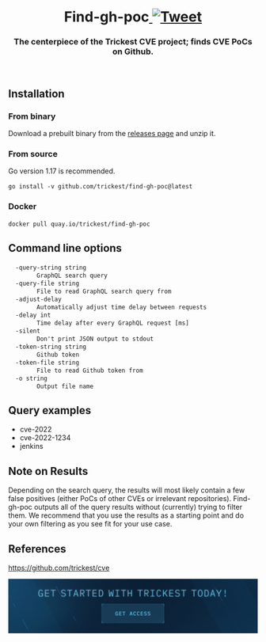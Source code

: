 <h1 align="center">Find-gh-poc<a href="https://twitter.com/intent/tweet?text=Find-gh-poc%20-%20The%20centerpiece%20of%20the%20Trickest%20CVE%20project%3B%20finds%20CVE%20PoCs%20on%20Github%20%40trick3st%0Ahttps%3A%2F%2Fgithub.com%2Ftrickest%2Ffind-gh-poc"> <img src="https://img.shields.io/badge/Tweet--lightgrey?logo=twitter&style=social" alt="Tweet" height="20"/></a></h1>

<h3 align="center">
The centerpiece of the Trickest CVE project; finds CVE PoCs on Github. 
</h3>
<br>

## Installation
### From binary
Download a prebuilt binary from the [releases page](https://github.com/trickest/find-gh-poc/releases/latest) and unzip it.

### From source
Go version 1.17 is recommended.
```
go install -v github.com/trickest/find-gh-poc@latest
```

### Docker
```
docker pull quay.io/trickest/find-gh-poc
```

## Command line options
```
  -query-string string
    	GraphQL search query
  -query-file string
    	File to read GraphQL search query from
  -adjust-delay
    	Automatically adjust time delay between requests
  -delay int
    	Time delay after every GraphQL request [ms]
  -silent
    	Don't print JSON output to stdout
  -token-string string
    	Github token
  -token-file string
    	File to read Github token from
  -o string
    	Output file name
```

## Query examples
- cve-2022
- cve-2022-1234
- jenkins

## Note on Results
Depending on the search query, the results will most likely contain a few false positives (either PoCs of other CVEs or irrelevant repositories). Find-gh-poc outputs all of the query results without (currently) trying to filter them. We recommend that you use the results as a starting point and do your own filtering as you see fit for your use case.

## References
https://github.com/trickest/cve

[<img src="./banner.png" />](https://trickest-access.paperform.co/)
